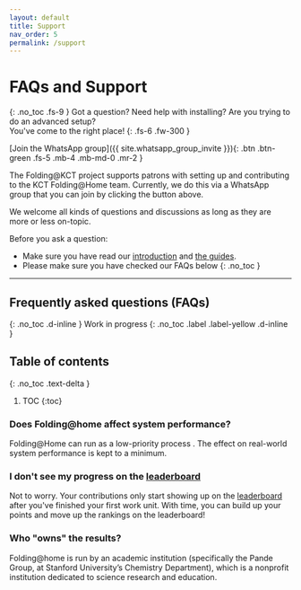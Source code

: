 ```yaml
---
layout: default
title: Support
nav_order: 5
permalink: /support
---
```

# FAQs and Support
{: .no_toc .fs-9 }
Got a question? Need help with installing? Are you trying to do an advanced setup?  
You've come to the right place!
{: .fs-6 .fw-300 }

[Join the WhatsApp group]({{ site.whatsapp_group_invite }}){: .btn .btn-green .fs-5 .mb-4 .mb-md-0 .mr-2 }

The Folding@KCT project supports patrons with setting up and contributing to the KCT Folding@Home team.
Currently, we do this via a WhatsApp group that you can join by clicking the button above.

We welcome all kinds of questions and discussions as long as they are more or less on-topic.  

Before you ask a question:
- Make sure you have read our [introduction](/about) and [the guides](/getting-started).
- Please make sure you have checked our FAQs below
{: .no_toc }
---
## Frequently asked questions (FAQs)
{: .no_toc .d-inline }
Work in progress
{: .no_toc .label .label-yellow	.d-inline }

## Table of contents
{: .no_toc .text-delta }

1. TOC
{:toc}



### Does Folding@home affect system performance?
Folding@Home can run as a low-priority process . The effect on real-world system performance is kept to a minimum.

### I don't see my progress on the [leaderboard](/stats)
Not to worry. Your contributions only start showing up on the [leaderboard](/stats) after you've finished your first work unit. With time, you can build up your points and move up the rankings on the leaderboard!

### Who "owns" the results?
Folding@home is run by an academic institution (specifically the Pande Group, at Stanford University’s Chemistry Department), which is a nonprofit institution dedicated to science research and education.
